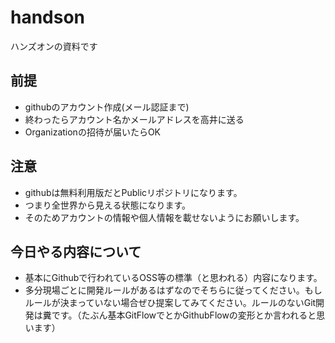 # handson
ハンズオンの資料です

## 前提

- githubのアカウント作成(メール認証まで)
- 終わったらアカウント名かメールアドレスを高井に送る
- Organizationの招待が届いたらOK

## **注意**

- githubは無料利用版だとPublicリポジトリになります。
- つまり全世界から見える状態になります。
- そのためアカウントの情報や個人情報を載せないようにお願いします。

## 今日やる内容について

- 基本にGithubで行われているOSS等の標準（と思われる）内容になります。
- 多分現場ごとに開発ルールがあるはずなのでそちらに従ってください。もしルールが決まっていない場合ぜひ提案してみてください。ルールのないGit開発は糞です。（たぶん基本GitFlowでとかGithubFlowの変形とか言われると思います）
